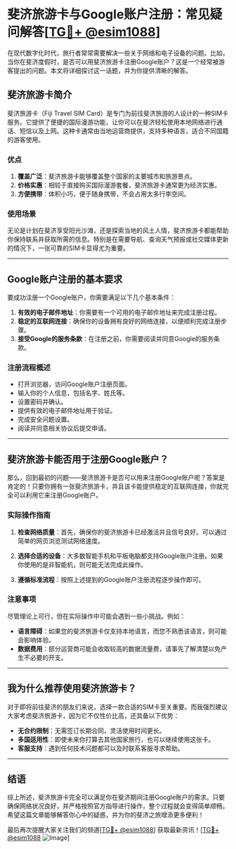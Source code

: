 # 斐济旅游卡与Google账户注册：常见疑问解答[[TG💪+ @esim1088](https://t.me/s/esim1088)]

在现代数字化时代，旅行者常常需要解决一些关于网络和电子设备的问题。比如，当你在斐济度假时，是否可以用斐济旅游卡注册Google账户？这是一个经常被游客提出的问题。本文将详细探讨这一话题，并为你提供清晰的解答。

## 斐济旅游卡简介

斐济旅游卡（Fiji Travel SIM Card）是专门为前往斐济旅游的人设计的一种SIM卡服务。它提供了便捷的国际漫游功能，让你可以在斐济轻松使用本地网络进行通话、短信以及上网。这种卡通常由当地运营商提供，支持多种语言，适合不同国籍的游客使用。

### 优点

1. **覆盖广泛**：斐济旅游卡能够覆盖整个国家的主要城市和旅游景点。
2. **价格实惠**：相较于直接购买国际漫游套餐，斐济旅游卡通常更为经济实惠。
3. **方便携带**：体积小巧，便于随身携带，不会占用太多行李空间。

### 使用场景

无论是计划在斐济享受阳光沙滩，还是探索当地的风土人情，斐济旅游卡都能帮助你保持联系并获取所需的信息。特别是在需要导航、查询天气预报或社交媒体更新的情况下，一张可靠的SIM卡显得尤为重要。

---

## Google账户注册的基本要求

要成功注册一个Google账户，你需要满足以下几个基本条件：

1. **有效的电子邮件地址**：你需要有一个可用的电子邮件地址来完成注册过程。
2. **稳定的互联网连接**：确保你的设备拥有良好的网络连接，以便顺利完成注册步骤。
3. **接受Google的服务条款**：在注册之前，你需要阅读并同意Google的服务条款。

### 注册流程概述

- 打开浏览器，访问Google账户注册页面。
- 输入你的个人信息，包括名字、姓氏等。
- 设置密码并确认。
- 提供有效的电子邮件地址用于验证。
- 完成安全问题设置。
- 阅读并同意相关协议后提交申请。

---

## 斐济旅游卡能否用于注册Google账户？

那么，回到最初的问题——斐济旅游卡是否可以用来注册Google账户呢？答案是肯定的！只要你拥有一张斐济旅游卡，并且该卡能提供稳定的互联网连接，你就完全可以利用它来注册Google账户。

### 实际操作指南

1. **检查网络质量**：首先，确保你的斐济旅游卡已经激活并且信号良好。可以通过简单的网页浏览测试网络速度。
   
2. **选择合适的设备**：大多数智能手机和平板电脑都支持Google账户注册。如果你使用的是非智能机，则可能无法完成此操作。

3. **遵循标准流程**：按照上述提到的Google账户注册流程逐步操作即可。

### 注意事项

尽管理论上可行，但在实际操作中可能会遇到一些小挑战。例如：
- **语言障碍**：如果您的斐济旅游卡仅支持本地语言，而您不熟悉该语言，则可能会影响体验。
- **数据费用**：部分运营商可能会收取较高的数据流量费，请事先了解清楚以免产生不必要的开支。

---

## 我为什么推荐使用斐济旅游卡？

对于即将前往斐济的朋友们来说，选择一款合适的SIM卡至关重要。而我强烈建议大家考虑斐济旅游卡，因为它不仅性价比高，还具备以下优势：

- **无合约限制**：无需签订长期合同，灵活使用时间更长。
- **多国适用性**：即使未来你打算去其他国家旅行，也可以继续使用这张卡。
- **客服支持**：遇到任何技术问题都可以及时联系客服寻求帮助。

---

## 结语

综上所述，斐济旅游卡完全可以满足你在斐济期间注册Google账户的需求。只要确保网络状况良好，并严格按照官方指导进行操作，整个过程就会变得简单顺畅。希望这篇文章能够解答你心中的疑惑，并为你的斐济之旅增添更多便利！

最后再次提醒大家关注我们的频道[[TG💪+ @esim1088](https://t.me/s/esim1088)] 获取最新资讯！[[TG💪+ @esim1088](https://t.me/s/esim1088) ![Image](https://i.postimg.cc/4NQfJmqS/Snipaste-2025-05-13-00-14-12.png)]